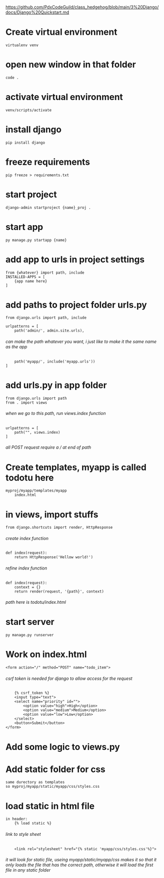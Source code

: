 https://github.com/PdxCodeGuild/class_hedgehog/blob/main/3%20Django/docs/Django%20Quickstart.md


# Create virtual environment
    virtualenv venv

# open new window in that folder
    code .

# activate virtual environment
    venv/scripts/activate

# install django
    pip install django

# freeze requirements
    pip freeze > requirements.txt

# start project
    django-admin startproject {name}_proj .

# start app
    py manage.py startapp {name} 

# add app to urls in project settings
    from {whatever} import path, include
    INSTALLED-APPS = [
        {app name here}
    ]

# add paths to project folder urls.py
    from django.urls import path, include

    urlpatterns = [
        path('admin/', admin.site.urls),
###### can make the path whatever you want, i just like to make it the same name as the app
        path('myapp/', include('myapp.urls'))
    ]

# add urls.py in app folder
    from django.urls import path
    from . import views
###### when we go to this path, run views.index function        
    urlpatterns = [
        path("", views.index) 
    ]
###### all POST request require a / at end of path

# Create templates, myapp is called todotu here
    myproj/myapp/templates/myapp
        index.html

# in views, import stuffs
    from django.shortcuts import render, HttpResponse
###### create index function
    def index(request):
        return HttpResponse('Hellow world!')
###### refine index function
    def index(request):
        context = {}
        return render(request, '{path}', context)
###### path here is todotu/index.html

# start server
    py manage.py runserver

# Work on index.html
    <form action="/" method="POST" name="todo_item">
###### csrf token is needed for django to allow access for the request
        {% csrf_token %}
        <input type="text">
        <select name="priority" id="">
            <option value="high">High</option>
            <option value="medium">Medium</option>
            <option value="low">Low</option>
        </select>
        <button>Submit</button>
    </form>

# Add some logic to views.py
    

# Add static folder for css
    same durectory as templates
    so myproj/myapp/static/myapp/css/styles.css

# load static in html file
    in header:
        {% load static %}
###### link to style sheet
        <link rel="stylesheet" href="{% static 'myapp/css/styles.css'%}">
###### it will look for static file, useing myapp/static/myapp/css makes it so that it only loads the file that has the correct path, otherwise it will load the first file in any static folder